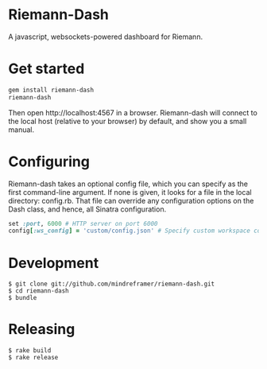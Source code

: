 Riemann-Dash
============

A javascript, websockets-powered dashboard for Riemann.

Get started
==========

``` bash
gem install riemann-dash
riemann-dash
```

Then open http://localhost:4567 in a browser. Riemann-dash will connect to the local host (relative to your browser) by default, and show you a small manual.

Configuring
===========

Riemann-dash takes an optional config file, which you can specify as the first
command-line argument. If none is given, it looks for a file in the local
directory: config.rb. That file can override any configuration options on the
Dash class, and hence, all Sinatra configuration.

``` ruby
set :port, 6000 # HTTP server on port 6000
config[:ws_config] = 'custom/config.json' # Specify custom workspace config
```



Development
===========

    $ git clone git://github.com/mindreframer/riemann-dash.git
    $ cd riemann-dash
    $ bundle

Releasing
==========
    $ rake build
    $ rake release